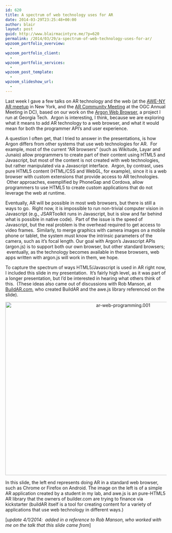 ```yaml
---
id: 620
title: A spectrum of web technology uses for AR
date: 2014-03-29T23:25:48+00:00
author: blair
layout: post
guid: http://www.blairmacintyre.me/?p=620
permalink: /2014/03/29/a-spectrum-of-web-technology-uses-for-ar/
wpzoom_portfolio_overview:
  - 
wpzoom_portfolio_client:
  - 
wpzoom_portfolio_services:
  - 
wpzoom_post_template:
  - 
wpzoom_slideshow_url:
  - 
---
```

Last week I gave a few talks on AR technology and the web (at the [AWE-NY AR meetup](http://awe-ny.com) in New York, and the [AR Community Meeting](http://www.perey.com/ARStandards/march-2014-ar-community-agenda/) at the OGC Annual Meeting in DC), based on our work on the [Argon Web Browser](http://argon.gatech.edu), a project I run at Georgia Tech.  Argon is interesting, I think, because we are exploring what it means to add AR technology to a web browser, and what it would mean for both the programmer API&#8217;s and user experience.

A question I often get, that I tried to answer in the presentations, is how Argon differs from other systems that use web technologies for AR.  For example, most of the current &#8220;AR browsers&#8221; (such as Wikitude, Layar and Junaio) allow programmers to create part of their content using HTML5 and Javascript, but most of the content is not created with web technologies, but rather manipulated via a Javascript interface.  Argon, by contrast, uses pure HTML5 content (HTML/CSS and WebGL, for example), since it is a web browser with custom extensions that provide access to AR technologies.  Other approaches, exemplified by PhoneGap and Cordova, allow programmers to use HTML5 to create custom applications that do not leverage the web at runtime.

Eventually, AR will be possible in most web browsers, but there is still a ways to go.  Right now, it is impossible to run non-trivial computer vision in Javascript (e.g., JSARToolkit runs in Javascript, but is slow and far behind what is possible in native code).  Part of the issue is the speed of Javascript, but the real problem is the overhead required to get access to video frames.  Similarly, to merge graphics with camera images on a mobile phone or tablet, the system must know the intrinsic parameters of the camera, such as it&#8217;s focal length. Our goal with Argon&#8217;s Javascript APIs (argon.js) is to support both our own browser, but other standard browsers;  eventually, as the technology becomes available in these browsers, web apps written with argon.js will work in them, we hope.

<p style="text-align: left;">
  To capture the spectrum of ways HTML5/Javascript is used in AR right now, I included this slide in my presentation.  It&#8217;s fairly high level, as it was part of a longer presentation, but I&#8217;d be interested in hearing what others think of this.  (These ideas also came out of discussions with Rob Manson, at <a href="http://buildar.com">BuildAR.com</a>, who created BuildAR and the awe.js library referenced on the slide).
</p>

<p style="text-align: center;">
  <a href="http://www.blairmacintyre.me/wp-content/uploads/2014/03/ar-web-programming.001.jpg"><img class="alignnone size-full wp-image-622" alt="ar-web-programming.001" src="http://www.blairmacintyre.me/wp-content/uploads/2014/03/ar-web-programming.001.jpg" width="720" height="540" srcset="http://blairmacintyre.me/wp-content/uploads/2014/03/ar-web-programming.001-300x225.jpg 300w, http://blairmacintyre.me/wp-content/uploads/2014/03/ar-web-programming.001-466x350.jpg 466w, http://blairmacintyre.me/wp-content/uploads/2014/03/ar-web-programming.001-630x472.jpg 630w, http://blairmacintyre.me/wp-content/uploads/2014/03/ar-web-programming.001.jpg 720w" sizes="(max-width: 720px) 100vw, 720px" /></a>
</p>

In this slide, the left end represents doing AR in a standard web browser, such as Chrome or Firefox on Android. The image on the left is of a simple AR application created by a student in my lab, and awe.js is an pure-HTML5 AR library that the owners of builder.com are trying to finance via kickstarter (buildAR itself is a tool for creating content for a variety of applications that use web technology in different ways.)

[_update 4/1/2014:  added in a reference to Rob Manson, who worked with me on the talk that this slide came from_]